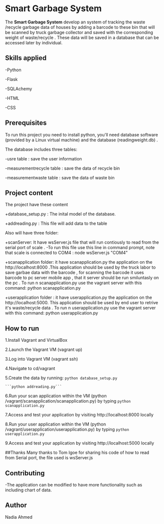 # Smart Garbage System
The **Smart Garbage System** develop an system of tracking the waste /recycle garbage data of houses by adding a barcode to these bin that will be scanned by truck garbage collector and saved with the corresponding weight of waste/recycle . These data will be saved in a database that can be accessed later by individual.

## Skills applied
 -Python

 -Flask

 -SQLAchemy

 -HTML
 
 -CSS
 
 


## Prerequisites
To run this project you need to install python, you'll need database software (provided by a Linux virtual machine) and the database (readingweight.db) .

The database includes three tables:

-usre table : save the user information

-measurementrecycle table : save the data of recycle bin

-measurementwaste table : save the data of waste bin

## Project content
The project have these content

+database_setup.py : The inital model of  the database.

+addreading.py : This file will add data to the table 

Also will have three folder:

+scanServer: It have wsServer.js file that will run contiously to read from the
serial port of scale .
-To run this file use this line in command prompt, note that scale is connected to COM4 :
node wsServer.js "COM4"

+scanapplication folder: it have scanapplication.py the application
on the  http://localhost:8000 .This application should be used by the truck labor to save garbae data with the barcode , for scanning the barcode it uses 
barcode to pc server mobile app , that it server should be run smiluntasly on the pc . 
To run n scanapplication.py use the vagrant server with this command:
python scanapplication.py

+userapplication folder : it have userapplication.py the application
on the  http://localhost:5000. This application should be used by end user to retrive it's waste/recycle data .
To run n userapplication.py use the vagrant server with this command:
python userapplication.py

## How to run

1.Install Vagrant and VirtualBox

2.Launch the Vagrant VM (vagrant up)

3.Log into Vagrant VM (vagrant ssh)

4.Navigate to cd/vagrant

5.Create the data by running:
  ```python database_setup.py```

    ```python addreading.py```

6.Run your scan application within the VM (python /vagrant/scanapplication/scanapplication.py)
   by typing ```python scanapplication.py```

7.Access and test your application by visiting http://localhost:8000 locally

8.Run your user application within the VM (python /vagrant/userapplication/userapplication.py)
   by typing ```python userapplication.py```

9.Access and test your application by visiting http://localhost:5000 locally

##Thanks
Many thanks to Tom Igoe for sharing his code of how to read from Serial port, the file used is wsServer.js

## Contributing

-The application can be modified to have more functionality such as
 including chart of data.

## Author
 Nadia Ahmed